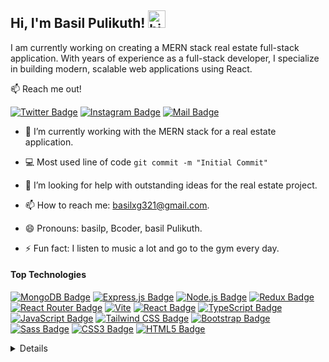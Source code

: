 ## Hi, I'm Basil Pulikuth! <img src="https://user-images.githubusercontent.com/1303154/88677602-1635ba80-d120-11ea-84d8-d263ba5fc3c0.gif" width="28px" height="28px" alt="hi">

I am currently working on creating a MERN stack real estate full-stack application. With years of experience as a full-stack developer, I specialize in building modern, scalable web applications using React.

:mailbox: Reach me out!

[![Twitter Badge](https://img.shields.io/badge/-@Bpulikuth-1ca0f1?style=flat&labelColor=1ca0f1&logo=twitter&logoColor=white&link=https://twitter.com/BPulikuth)](https://twitter.com/BPulikuth) [![Instagram Badge](https://img.shields.io/badge/-@basilpulikuth-e84393?style=flat&labelColor=e84393&logo=instagram&logoColor=white)](https://instagram.com/basil_pkt) [![Mail Badge](https://img.shields.io/badge/-basil_pkt-c0392b?style=flat&labelColor=c0392b&logo=gmail&logoColor=white)](mailto:basilxg321@gmail.com)

- 🔭 I’m currently working with the MERN stack for a real estate application.

- :computer: Most used line of code `git commit -m "Initial Commit"`

- 🤔 I’m looking for help with outstanding ideas for the real estate project.

- 📫 How to reach me: basilxg321@gmail.com.

- 😄 Pronouns: basilp, Bcoder, basil Pulikuth.

- ⚡ Fun fact: I listen to music a lot and go to the gym every day.

#### Top Technologies

[![MongoDB Badge](https://img.shields.io/badge/MongoDB-4EA94B?style=for-the-badge&labelColor=black&logo=mongodb&logoColor=589636)](#) [![Express.js Badge](https://img.shields.io/badge/Express.js-404D59?style=for-the-badge)](#) [![Node.js Badge](https://img.shields.io/badge/-Node.js-3C873A?style=for-the-badge&labelColor=black&logo=node.js&logoColor=3C873A)](#) [![Redux Badge](https://img.shields.io/badge/Redux-593D88?style=for-the-badge&labelColor=black&logo=redux&logoColor=764abc)](#) [![React Router Badge](https://img.shields.io/badge/React_Router-CA4245?style=for-the-badge&logo=react-router&labelColor=black&logoColor=E50914)](#) [![Vite](https://img.shields.io/badge/vite-%23646CFF.svg?style=for-the-badge&labelColor=black&logo=vite&logoColor=#9566FE)](#) [![React Badge](https://img.shields.io/badge/-React-61DBFB?style=for-the-badge&labelColor=black&logo=react&logoColor=61DBFB)](#) [![TypeScript Badge](https://img.shields.io/badge/-TypeScript-007acc?style=for-the-badge&labelColor=black&logo=typescript&logoColor=007acc)](#) [![JavaScript Badge](https://img.shields.io/badge/-JavaScript-F0DB4F?style=for-the-badge&labelColor=black&logo=javascript&logoColor=F0DB4F)](#) [![Tailwind CSS Badge](https://img.shields.io/badge/Tailwind_CSS-38B2AC?style=for-the-badge&labelColor=black&logo=tailwind-css&logoColor=4dc0b5)](#) [![Bootstrap Badge](https://img.shields.io/badge/Bootstrap-563D7C?style=for-the-badge&labelColor=black&logo=bootstrap&logoColor=563d7c)](#)  [![Sass Badge](https://img.shields.io/badge/Sass-CC6699?style=for-the-badge&labelColor=black&logo=sass&logoColor=cd6799)](#) [![CSS3 Badge](https://img.shields.io/badge/CSS3-1572B6?style=for-the-badge&labelColor=black&logo=css3&logoColor=2965f1)](#) [![HTML5 Badge](https://img.shields.io/badge/HTML5-E34F26?style=for-the-badge&labelColor=black&logo=html5&logoColor=e34c26)](#) 

<details>

#### Coding Stats

```text
React JS       ██████████████▓░░░░░░░░░░   68.29 % 
JavaScript     ██████████████████░░░░░░▒   75.61 % 
Sass           ████████████████████░░░░░   80.63 % 
HTML           ████████████████████████░   98.25 % 
NPM            ███████████████░░░░░░░░░░   66.19 % 
